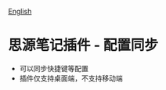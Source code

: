 [English](https://github.com/bilenth/syplugin-config-sync/blob/main/README.md)

# 思源笔记插件 - 配置同步

- 可以同步快捷键等配置
- 插件仅支持桌面端，不支持移动端
